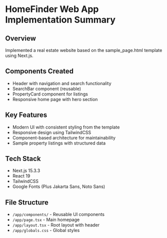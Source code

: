 # HomeFinder Web App Implementation Summary

## Overview
Implemented a real estate website based on the sample_page.html template using Next.js.

## Components Created
- Header with navigation and search functionality
- SearchBar component (reusable)
- PropertyCard component for listings
- Responsive home page with hero section

## Key Features
- Modern UI with consistent styling from the template
- Responsive design using TailwindCSS
- Component-based architecture for maintainability
- Sample property listings with structured data

## Tech Stack
- Next.js 15.3.3
- React 19
- TailwindCSS
- Google Fonts (Plus Jakarta Sans, Noto Sans)

## File Structure
- `/app/components/` - Reusable UI components
- `/app/page.tsx` - Main homepage
- `/app/layout.tsx` - Root layout with header
- `/app/globals.css` - Global styles